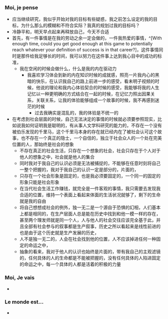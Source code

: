 ### Moi, je pense
- 应当继续研究，我似乎开始对我的目标有些疑惑，我之前怎么设定的我的目标，为什么那么的模糊和不符合实际？我真的规划过我的目标吗？
- 冷静平和，明天早点起来再释放自己，今天不合适
- 首先，有一件事情是在我的劳动之余一定会做的，一件我热爱的事情，^[With enough time, could you get good enough at this game to potentially reach whatever your definition of success is in that career?]，这件事情同时是那件给我足够长的时间，我可以努力在这件事上达到我心目中的成功的标准，
	- 我在空闲的时候会做什么，什么是我的内在驱动力
		- 我喜欢学习体会到新的内在知识时候的成就感，照亮一片我内心的黑暗的快乐，在认识我自己的路上前进一步的感受，看未明子视频的时候，他说的理论和我内心体验契合的时候的感受，我能够将我的人生记忆以一种更明确的方式结合在一起的时候，在记忆力照出因果关系，关联关系，让我的体验能够组成一个故事的时候，我不再感到迷茫的时候
			- 过去我确实是混乱的，我的体验是不统一的
- 在考虑到社会层面的时候，自己无法决定的事情的时候就必须要参照现实，比如说我如何证明我是聪明的，有从事人文学科研究的能力的，不存在一个没有被伯乐发现的千里马，这个千里马本身的存在就已经内在了被社会认可这个故事，也不存在一个真正的隐士，一个自信的，独立于社会众人的一个处在完美位置的人，那始终是社会的想象
	- 不存在真正的社会生活，只存在一个想象的社会，社会只存在于个人对于他人的想象之中，社会就是他人的集合
	- 同时我对于我自己的认识必须是无法被捕捉的，不能够在任意时刻将自己一整个把握的，我对于我自己的认识一定是部分的，片面的，
	- 只存在一个社会形象是固定的，也是我必须要固定的，一个同一的固定的形象只能是社会形象
	- 在当代社会生活工作赚钱，就完全是一件客观的事情，我只需要去发现我合适的位置，维持一个表面上看起来体面的生活状况就够了，剩下的生命就是我的自由
	- 将自己想想成社会的例外，独一无二是一个源自于恐惧的幻相，人们基本上都是相同的，在生产层面人总是能在历史中找到和他一模一样的存在，甚至两个理发师就是同一个人，人与他人的社会交往应该完全基于此，并且全部有社会参与的叙事都是生产叙事，历史之所以看起来是线性前进的也是由于这个历史就是生产发展的历史，
	- 人不是独一无二的，人会在社会找到他的位置，人不应该掉进任何一种固定的命运之中，
	- 抽象的看来，我对于他人的认识也始终是片面的，带有我自己的主观滤镜的，任何具体的人的生命都是不能被把握的，没有任何具体的人陷进固定的命运之中，每一个具体的人都是活着的积极的力量



### Moi, Je vais
- 



### Le monde est...
- 